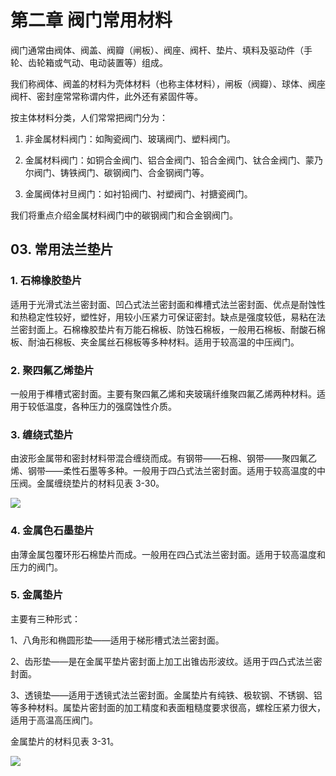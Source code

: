 # 第二章 阀门常用材料

阀门通常由阀体、阀盖、阀瓣（闸板）、阀座、阀杆、垫片、填料及驱动件（手轮、齿轮箱或气动、电动装置等）组成。

我们称阀体、阀盖的材料为壳体材料（也称主体材料），闸板（阀瓣）、球体、阀座阀杆、密封座常常称谓内件，此外还有紧固件等。

按主体材料分类，人们常常把阀门分为：

1. 非金属材料阀门：如陶瓷阀门、玻璃阀门、塑料阀门。

2. 金属材料阀门：如铜合金阀门、铝合金阀门、铅合金阀门、钛合金阀门、蒙乃尔阀门、铸铁阀门、碳钢阀门、合金钢阀门等。

3. 金属阀体衬旦阀门：如衬铅阀门、衬塑阀门、衬搪瓷阀门。

我们将重点介绍金属材料阀门中的碳钢阀门和合金钢阀门。

## 03. 常用法兰垫片

### 1. 石棉橡胶垫片

适用于光滑式法兰密封面、凹凸式法兰密封面和榫槽式法兰密封面、优点是耐蚀性和热稳定性较好，塑性好，用较小压紧力可保证密封。缺点是强度较低，易粘在法兰密封面上。石棉橡胶垫片有万能石棉板、防蚀石棉板，一般用石棉板、耐酸石棉板、耐油石棉板、夹金属丝石棉板等多种材料。适用于较高温的中压阀门。

### 2. 聚四氟乙烯垫片

一般用于榫槽式密封面。主要有聚四氟乙烯和夹玻璃纤维聚四氟乙烯两种材料。适用于较低温度，各种压力的强腐蚀性介质。

### 3. 缠绕式垫片

由波形金属带和密封材料带混合缠绕而成。有钢带——石棉、钢带——聚四氟乙烯、钢带——柔性石墨等多种。一般用于四凸式法兰密封面。适用于较高温度的中压阀。金属缠绕垫片的材料见表 3-30。

![](https://raw.githubusercontent.com/dalong0514/selfstudy/master/图片链接/化工书籍/2019042.PNG)

### 4. 金属色石墨垫片

由薄金属包覆环形石棉垫片而成。一般用在四凸式法兰密封面。适用于较高温度和压力的阀门。

### 5. 金属垫片
 
主要有三种形式：

1、八角形和椭圆形垫——适用于梯形槽式法兰密封面。

2、齿形垫——是在金属平垫片密封面上加工出锥齿形波纹。适用于四凸式法兰密封面。

3、透镜垫——适用于透镜式法兰密封面。金属垫片有纯铁、极软钢、不锈钢、铝等多种材料。属垫片密封面的加工精度和表面粗糙度要求很高，螺栓压紧力很大，适用于高温高压阀门。

金属垫片的材料见表 3-31。

![](https://raw.githubusercontent.com/dalong0514/selfstudy/master/图片链接/化工书籍/2019043.PNG)

